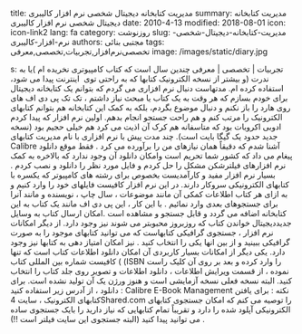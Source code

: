 title: مدیریت کتابخانه دیجیتال شخصی  نرم افزار کالیبری
summary: مدیریت کتابخانه دیجیتال شخصی  نرم افزار کالیبری
date: 2010-4-13
modified: 2018-08-01
icon:  icon-link2
lang: fa
category: روزنوشت
slug: مدیریت-کتابخانه-دیجیتال-شخصی-نرم-افزار-کالیبری
authors: مجتبی بنائی
tags: تخصصی‌نرم‌افزار,تجربیات,تخصصی,معرفی
image: /images/static/diary.jpg

s: تجربیات | تخصصی | معرفی    چندین  سال است که  کتاب  کامپیوتری  نخریده  ام )یا  به ندرت (و بیشتر  از نسخه الکترونیک  کتابها  که  به راحتی  توی  اینترنت  پیدا  می  شود، استفاده کرده  ام. مدتهاست دنبال نرم افزاری  می  گردم  که  بتوانم یک  کتابخانه  دیجیتال  برای  خودم بسازم که  هر وقت به یک  کتاب  یا  مبحث نیاز  داشتم ، تک  تک  پی  دی  اف های  روی  هارد را باز نکنم  و دنبال موضوع بگردم،  بلکه  به کمک  این  کتابخانه  هم بتوانم کتابهای  الکترونیک  را مرتب کنم  و هم راحت جستجو انجام بدهم.  اولین  نرم افزار که  پیدا  کردم  ادوبی  اکروبات  بود که  متاسفانه هم کرک  آن اذیت  می  کرد  هم خیلی  حجیم  بود (نسخه جدید  حدود یک  گیگا  بایت  است). چند  مدت پیش  با نرم افزاری  با نام مدیریت  کتابهای  Calibre  آشنا شدم که  دقیقاً  همان نیازهای  من را برآورده می  کرد . فقط موقع دانلود پیغام  می  داد که  کشور  شما تحریم  است وامکان  دانلود آن وجود ندارد که  بالاخره به کمک  نرم افزارهای  فیلترشکن  مشکل  را حل کردم  و فایل  مورد نظر را دانلود و نصب کردم .  بسیار  نرم افزار مفید  و کارآمدیست  بخصوص برای  رشته های  کامپیوتر  که  یکسره  با کتابهای  الکترونیکی  سروکار  دارند. در این  نرم افزار کافیست  فایلهای  خود را وارد کنیم  و به ازای  هر کتاب  اطلاعات کمکی  آن مانند موضوعات ، سال چاپ  ،  نویسنده  و مانند آنرا برای  جستجوهای  بعدی  وارد نمائیم . با این  کار  ،  این  پی  دی  اف مانند یک  کتاب  به این  کتابخانه  اضافه می  گردد  و قابل جستجو و مشاهده است .امکان  ارسال کتاب  به وسایل  جدیددیجیتال  خواندن کتاب  که  روزبروز محبوبتر می  شوند نیز  وجود دارد.  از دیگر  امکانات  نرم افزار ، جستجوی  گرافیکی  کتابهاست  که  می  توانید  کتابهای  موجود را به صورت گرافیکی  ببینید  و از بین  انها یکی  را انتخاب کنید . نیز  امکان  امتیاز  دهی  به کتابها  نیز  وجود دارد.  یکی دیگر از امکانات بسیار کاربردی آن امکان دانلود اطلاعات کتاب است که تنها کافیست شماره بین المللی کتاب ( (ISBN را وارد کرده و بعد بر  روی آن کلیک راست نموده ، از قسمت ویرایش اطلاعات ، دانلود اطلاعات و تصویر روی جلد کتاب را انتخاب کنید.  البته نسخه فعلی  نسخه آزمایشی  است و هنوز ورژن  یک  آن تولید  نشده است.  برای  دانلود ، از آدرس زیر  استفاده کنید :  Calibre E-Book Management  نکته : برای  یافتن  کتابهای  الکترونیک  ،  سایت 4Shared.com را توصیه  می  کنم  که  امکان  جستجوی  کتابهای  الکترونیکی  آپلود  شده را دارد و تقریباً  تمام کتابهایی  که  نیاز  دارید  را بایک  جستجوی  ساده می  توانید  پیدا  کنید (البته جستجوی این سایت فیلتر است !!)  .